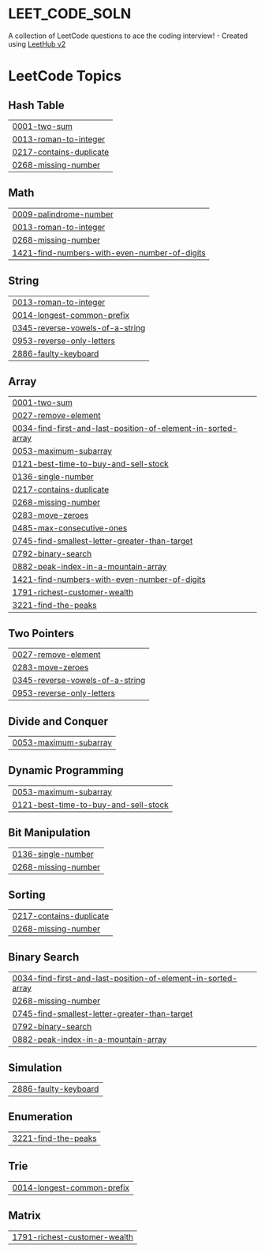 # LEET_CODE_SOLN
A collection of LeetCode questions to ace the coding interview! - Created using [LeetHub v2](https://github.com/arunbhardwaj/LeetHub-2.0)

<!---LeetCode Topics Start-->
# LeetCode Topics
## Hash Table
|  |
| ------- |
| [0001-two-sum](https://github.com/gopikrishnan-M/LEET_CODE_SOLN/tree/master/0001-two-sum) |
| [0013-roman-to-integer](https://github.com/gopikrishnan-M/LEET_CODE_SOLN/tree/master/0013-roman-to-integer) |
| [0217-contains-duplicate](https://github.com/gopikrishnan-M/LEET_CODE_SOLN/tree/master/0217-contains-duplicate) |
| [0268-missing-number](https://github.com/gopikrishnan-M/LEET_CODE_SOLN/tree/master/0268-missing-number) |
## Math
|  |
| ------- |
| [0009-palindrome-number](https://github.com/gopikrishnan-M/LEET_CODE_SOLN/tree/master/0009-palindrome-number) |
| [0013-roman-to-integer](https://github.com/gopikrishnan-M/LEET_CODE_SOLN/tree/master/0013-roman-to-integer) |
| [0268-missing-number](https://github.com/gopikrishnan-M/LEET_CODE_SOLN/tree/master/0268-missing-number) |
| [1421-find-numbers-with-even-number-of-digits](https://github.com/gopikrishnan-M/LEET_CODE_SOLN/tree/master/1421-find-numbers-with-even-number-of-digits) |
## String
|  |
| ------- |
| [0013-roman-to-integer](https://github.com/gopikrishnan-M/LEET_CODE_SOLN/tree/master/0013-roman-to-integer) |
| [0014-longest-common-prefix](https://github.com/gopikrishnan-M/LEET_CODE_SOLN/tree/master/0014-longest-common-prefix) |
| [0345-reverse-vowels-of-a-string](https://github.com/gopikrishnan-M/LEET_CODE_SOLN/tree/master/0345-reverse-vowels-of-a-string) |
| [0953-reverse-only-letters](https://github.com/gopikrishnan-M/LEET_CODE_SOLN/tree/master/0953-reverse-only-letters) |
| [2886-faulty-keyboard](https://github.com/gopikrishnan-M/LEET_CODE_SOLN/tree/master/2886-faulty-keyboard) |
## Array
|  |
| ------- |
| [0001-two-sum](https://github.com/gopikrishnan-M/LEET_CODE_SOLN/tree/master/0001-two-sum) |
| [0027-remove-element](https://github.com/gopikrishnan-M/LEET_CODE_SOLN/tree/master/0027-remove-element) |
| [0034-find-first-and-last-position-of-element-in-sorted-array](https://github.com/gopikrishnan-M/LEET_CODE_SOLN/tree/master/0034-find-first-and-last-position-of-element-in-sorted-array) |
| [0053-maximum-subarray](https://github.com/gopikrishnan-M/LEET_CODE_SOLN/tree/master/0053-maximum-subarray) |
| [0121-best-time-to-buy-and-sell-stock](https://github.com/gopikrishnan-M/LEET_CODE_SOLN/tree/master/0121-best-time-to-buy-and-sell-stock) |
| [0136-single-number](https://github.com/gopikrishnan-M/LEET_CODE_SOLN/tree/master/0136-single-number) |
| [0217-contains-duplicate](https://github.com/gopikrishnan-M/LEET_CODE_SOLN/tree/master/0217-contains-duplicate) |
| [0268-missing-number](https://github.com/gopikrishnan-M/LEET_CODE_SOLN/tree/master/0268-missing-number) |
| [0283-move-zeroes](https://github.com/gopikrishnan-M/LEET_CODE_SOLN/tree/master/0283-move-zeroes) |
| [0485-max-consecutive-ones](https://github.com/gopikrishnan-M/LEET_CODE_SOLN/tree/master/0485-max-consecutive-ones) |
| [0745-find-smallest-letter-greater-than-target](https://github.com/gopikrishnan-M/LEET_CODE_SOLN/tree/master/0745-find-smallest-letter-greater-than-target) |
| [0792-binary-search](https://github.com/gopikrishnan-M/LEET_CODE_SOLN/tree/master/0792-binary-search) |
| [0882-peak-index-in-a-mountain-array](https://github.com/gopikrishnan-M/LEET_CODE_SOLN/tree/master/0882-peak-index-in-a-mountain-array) |
| [1421-find-numbers-with-even-number-of-digits](https://github.com/gopikrishnan-M/LEET_CODE_SOLN/tree/master/1421-find-numbers-with-even-number-of-digits) |
| [1791-richest-customer-wealth](https://github.com/gopikrishnan-M/LEET_CODE_SOLN/tree/master/1791-richest-customer-wealth) |
| [3221-find-the-peaks](https://github.com/gopikrishnan-M/LEET_CODE_SOLN/tree/master/3221-find-the-peaks) |
## Two Pointers
|  |
| ------- |
| [0027-remove-element](https://github.com/gopikrishnan-M/LEET_CODE_SOLN/tree/master/0027-remove-element) |
| [0283-move-zeroes](https://github.com/gopikrishnan-M/LEET_CODE_SOLN/tree/master/0283-move-zeroes) |
| [0345-reverse-vowels-of-a-string](https://github.com/gopikrishnan-M/LEET_CODE_SOLN/tree/master/0345-reverse-vowels-of-a-string) |
| [0953-reverse-only-letters](https://github.com/gopikrishnan-M/LEET_CODE_SOLN/tree/master/0953-reverse-only-letters) |
## Divide and Conquer
|  |
| ------- |
| [0053-maximum-subarray](https://github.com/gopikrishnan-M/LEET_CODE_SOLN/tree/master/0053-maximum-subarray) |
## Dynamic Programming
|  |
| ------- |
| [0053-maximum-subarray](https://github.com/gopikrishnan-M/LEET_CODE_SOLN/tree/master/0053-maximum-subarray) |
| [0121-best-time-to-buy-and-sell-stock](https://github.com/gopikrishnan-M/LEET_CODE_SOLN/tree/master/0121-best-time-to-buy-and-sell-stock) |
## Bit Manipulation
|  |
| ------- |
| [0136-single-number](https://github.com/gopikrishnan-M/LEET_CODE_SOLN/tree/master/0136-single-number) |
| [0268-missing-number](https://github.com/gopikrishnan-M/LEET_CODE_SOLN/tree/master/0268-missing-number) |
## Sorting
|  |
| ------- |
| [0217-contains-duplicate](https://github.com/gopikrishnan-M/LEET_CODE_SOLN/tree/master/0217-contains-duplicate) |
| [0268-missing-number](https://github.com/gopikrishnan-M/LEET_CODE_SOLN/tree/master/0268-missing-number) |
## Binary Search
|  |
| ------- |
| [0034-find-first-and-last-position-of-element-in-sorted-array](https://github.com/gopikrishnan-M/LEET_CODE_SOLN/tree/master/0034-find-first-and-last-position-of-element-in-sorted-array) |
| [0268-missing-number](https://github.com/gopikrishnan-M/LEET_CODE_SOLN/tree/master/0268-missing-number) |
| [0745-find-smallest-letter-greater-than-target](https://github.com/gopikrishnan-M/LEET_CODE_SOLN/tree/master/0745-find-smallest-letter-greater-than-target) |
| [0792-binary-search](https://github.com/gopikrishnan-M/LEET_CODE_SOLN/tree/master/0792-binary-search) |
| [0882-peak-index-in-a-mountain-array](https://github.com/gopikrishnan-M/LEET_CODE_SOLN/tree/master/0882-peak-index-in-a-mountain-array) |
## Simulation
|  |
| ------- |
| [2886-faulty-keyboard](https://github.com/gopikrishnan-M/LEET_CODE_SOLN/tree/master/2886-faulty-keyboard) |
## Enumeration
|  |
| ------- |
| [3221-find-the-peaks](https://github.com/gopikrishnan-M/LEET_CODE_SOLN/tree/master/3221-find-the-peaks) |
## Trie
|  |
| ------- |
| [0014-longest-common-prefix](https://github.com/gopikrishnan-M/LEET_CODE_SOLN/tree/master/0014-longest-common-prefix) |
## Matrix
|  |
| ------- |
| [1791-richest-customer-wealth](https://github.com/gopikrishnan-M/LEET_CODE_SOLN/tree/master/1791-richest-customer-wealth) |
<!---LeetCode Topics End-->